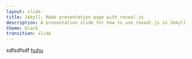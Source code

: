 ```yaml
---
layout: slide
title: Jekyll: Make presentation page with reveal.js
description: A presentation slide for how to use reveal.js in Jekyll
theme: black
transition: slide
---
```


sdfsdfsdf
[huhu](http://www.google.com)
